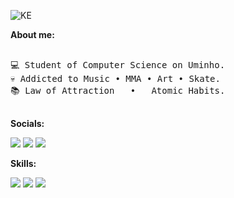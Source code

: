 ![KE](https://github.com/gleite22/gleite22/assets/117817612/08c5f0a8-1021-4547-ab84-299e43968ccd)
 <p><b>About me:</b></p>
 <pre>   
💻 Student of Computer Science on Uminho.
💀 Addicted to Music • MMA • Art • Skate.
📚 Law of Attraction   •   Atomic Habits.
 </pre>
 

   
   <div align="left">
   <p><b>Socials:</b></p>
  <a href="http://www.instagram.com/gleite23" [rel="noreferrer"><img src="https://img.shields.io/badge/Instagram-E4405F?style=for-the-badge&logo=instagram&logoColor=white"/></a></code>
<a href="https://discord.gg/guileite22" [rel="noreferrer"><img src="https://img.shields.io/badge/Discord-7289DA?style=for-the-badge&logo=discord&logoColor=white" /></a></code>
  <a href="https://open.spotify.com/user/31bq5u6kmaczwdvjlk52mg6lsjma" [rel="noreferrer"><img src="https://img.shields.io/badge/Spotify-1ED760?&style=for-the-badge&logo=spotify&logoColor=white" /></a></code>
</p>

  
      
 <p><b>Skills:</b></p>

<p align="left">
  <a [rel="noreferrer"> <img src="https://img.shields.io/badge/C-00599C?style=for-the-badge&logo=c&logoColor=white" /></a></code>
  <a  [rel="noreferrer"> <img src="https://img.shields.io/badge/Python-14354C?style=for-the-badge&logo=python&logoColor=white" /></a></code>
  <a  [rel="noreferrer"> <img src="https://img.shields.io/badge/Haskell-5D4F85?style=for-the-badge&logo=haskell&logoColor=white" /></a></code>


